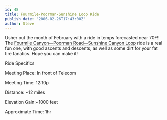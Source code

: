 ```yaml
---
id: 48
title: Fourmile-Poorman-Sunshine Loop Ride
publish_date: "2006-02-26T17:43:00Z"
author: Steve
---
```

Usher out the month of February with a ride in temps forecasted near 70F!! The [Fourmile Canyon—Poorman Road—Sunshine Canyon Loop](http://www.flagstafffrenzy.org/wp-content/uploads/2007/05/fourmile_poorman_sunshine.gif) ride is a real fun one, with good ascents and descents, as well as some dirt for your fat tire fanatics. Hope you can make it!

Ride Specifics

Meeting Place: In front of Telecom

Meeting Time: 12:10p

Distance: ~12 miles

Elevation Gain:~1000 feet

Approximate Time: 1hr
